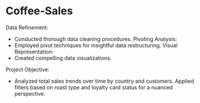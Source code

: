 # Coffee-Sales


Data Refinement:
- Conducted thorough data cleaning procedures.
Pivoting Analysis:
- Employed pivot techniques for insightful data restructuring.
Visual Representation:
- Created compelling data visualizations.

Project Objective:
- Analyzed total sales trends over time by country and customers.
  Applied filters based on roast type and loyalty card status for a nuanced perspective.
